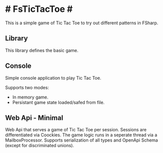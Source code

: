 # # FsTicTacToe # #

This is a simple game of Tic Tac Toe to try out different patterns in FSharp.

## Library

This library defines the basic game.

## Console

Simple console application to play Tic Tac Toe.

Supports two modes:
- In memory game.
- Persistant game state loaded/safed from file.

## Web Api - Minimal

Web Api that serves a game of Tic Tac Toe per session. Sessions are differentiated via Coockies. The game logic runs in a seperate thread via a MailboxProcessor. Supports serialization of all types and OpenApi Schema (except for discriminated unions).